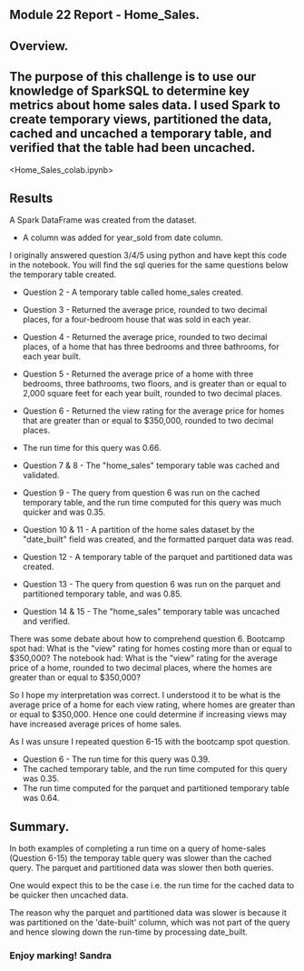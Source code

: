 ## Module 22 Report - Home_Sales.

## Overview.

## The purpose of this challenge is to use our knowledge of SparkSQL to determine key metrics about home sales data. I used Spark to create temporary views, partitioned the data, cached and uncached a temporary table, and verified that the table had been uncached.

<Home_Sales_colab.ipynb> 

## Results

A Spark DataFrame was created from the dataset. 
 - A column was added for year_sold from date column.

I originally answered question 3/4/5 using python and have kept this code in the notebook. You will find the sql queries for the same questions below the temporary table created.

 - Question 2 - A temporary table called home_sales created.
 - Question 3 - Returned the average price, rounded to two decimal places, for a four-bedroom house that was sold in each year.
 - Question 4 - Returned the average price, rounded to two decimal places, of a home that has three bedrooms and three bathrooms, for each year built. 
 - Question 5 - Returned the average price of a home with three bedrooms, three bathrooms, two floors, and is greater than or equal to 2,000 square feet for each year built, rounded to two decimal places.

 - Question 6 - Returned the view rating for the average price for homes that are greater than or equal to $350,000, rounded to two decimal places. 
 - The run time for this query was 0.66.
 - Question 7 & 8 - The "home_sales" temporary table was cached and validated. 
 - Question 9 - The query from question 6 was run on the cached temporary table, and the run time computed for this query was much quicker and was 0.35.
 - Question 10 & 11 - A partition of the home sales dataset by the "date_built" field was created, and the formatted parquet data was read.
 - Question 12 - A temporary table of the parquet and partitioned data was created.
 - Question 13 - The query from question 6 was run on the parquet and partitioned temporary table, and was 0.85.
 - Question 14 & 15 - The "home_sales" temporary table was uncached and verified.

There was some debate about how to comprehend question 6.
Bootcamp spot had: What is the "view" rating for homes costing more than or equal to $350,000?
The notebook had: What is the "view" rating for the average price of a home, rounded to two decimal places, where the homes are greater than or equal to $350,000? 

So I hope my interpretation was correct.
I understood it to be what is the average price of a home for each view rating, where homes are greater than or equal to $350,000. Hence one could determine if increasing views may have increased average prices of home sales.

As I was unsure I repeated question 6-15 with the bootcamp spot question.

 - Question 6 - The run time for this query was 0.39.
 - The cached temporary table, and the run time computed for this query was 0.35.
 - The run time computed for the parquet and partitioned temporary table was 0.64.

## Summary.

In both examples of completing a run time on a query of home-sales (Question 6-15)
the temporay table query was slower than the cached query.
The parquet and partitioned data was slower then both queries.

One would expect this to be the case i.e. the run time for the cached data to be quicker then uncached data.

The reason why the parquet and partitioned data was slower is because it was partitioned on the 'date-built' column, which was not part of the query and hence slowing down the run-time by processing date_built.

### Enjoy marking! Sandra